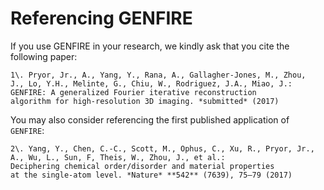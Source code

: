 # Referencing GENFIRE

If you use GENFIRE in your research, we kindly ask that you cite the following paper:

	1\. Pryor, Jr., A., Yang, Y., Rana, A., Gallagher-Jones, M., Zhou,
	J., Lo, Y.H., Melinte, G., Chiu, W., Rodriguez, J.A., Miao, J.:
	GENFIRE: A generalized Fourier iterative reconstruction
	algorithm for high-resolution 3D imaging. *submitted* (2017)

You may also consider referencing the first published application of `GENFIRE`:

	2\. Yang, Y., Chen, C.-C., Scott, M., Ophus, C., Xu, R., Pryor, Jr.,
	A., Wu, L., Sun, F, Theis, W., Zhou, J., et al.:
	Deciphering chemical order/disorder and material properties
	at the single-atom level. *Nature* **542** (7639), 75–79 (2017)